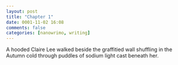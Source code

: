 ```yaml
---
layout: post
title: "Chapter 1"
date: 0001-11-02 16:08
comments: false
categories: [nanowrimo, writing]
---
```


A hooded Claire Lee walked beside the graffitied wall shuffling in the Autumn cold
through puddles of sodium light cast beneath her.